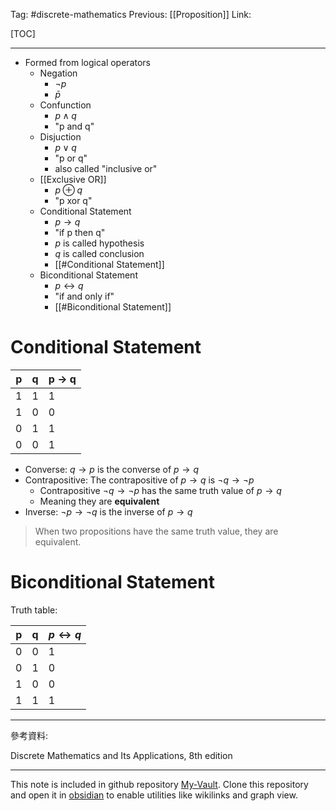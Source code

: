 Tag: #discrete-mathematics 
Previous: [[Proposition]]
Link: 

[TOC]

---

- Formed from logical operators
	- Negation
		- $\neg p$
		- $\bar p$
	- Confunction
		- $p\wedge q$
		- "p and q"
	- Disjuction
		- $p \vee q$
		- "p or q"
		- also called "inclusive or"
	- [[Exclusive OR]]
		- $p \oplus q$
		- "p xor q"
	- Conditional Statement
		- $p \rightarrow q$
		- "if p then q"
		- $p$ is called hypothesis
		- $q$ is called conclusion
		- [[#Conditional Statement]]
	- Biconditional Statement
		- $p \leftrightarrow q$
		- "if and only if"
		- [[#Biconditional Statement]]

# Conditional Statement

| p   | q   | p $\rightarrow$ q |
| --- | --- | ----------------- |
| 1   | 1   | 1                 |
| 1   | 0   | 0                 |
| 0   | 1   | 1                 |
| 0   | 0   | 1                 | 

- Converse: $q \rightarrow p$ is the converse of $p \rightarrow q$
- Contrapositive: The contrapositive of $p \rightarrow q$ is $\neg q \rightarrow \neg p$
	- Contrapositive $\neg q \rightarrow \neg p$ has the same truth value of $p \rightarrow q$
	- Meaning they are **equivalent**
- Inverse: $\neg p \rightarrow \neg q$ is the inverse of $p \rightarrow q$

> When two propositions have the same truth value, they are equivalent.

# Biconditional Statement

Truth table:

| p   | q   | $p \leftrightarrow q$ |
| --- | --- | --------------------- |
| 0   | 0   | 1                     |
| 0   | 1   | 0                     |
| 1   | 0   | 0                     |
| 1   | 1   | 1                     | 

---

參考資料:

Discrete Mathematics and Its Applications, 8th edition

---

This note is included in github repository [My-Vault](https://github.com/LittleD3092/My-Vault.git). Clone this repository and open it in [obsidian](https://obsidian.md/) to enable utilities like wikilinks and graph view.